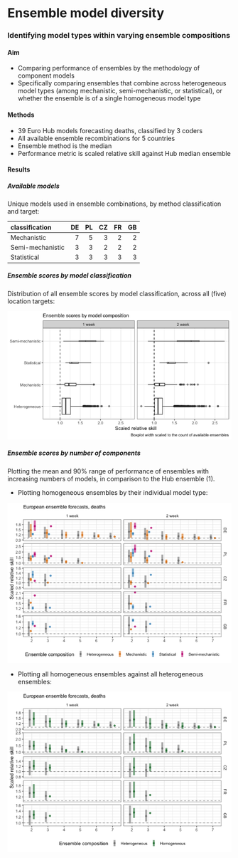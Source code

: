 Ensemble model diversity
================

### Identifying model types within varying ensemble compositions

#### Aim

- Comparing performance of ensembles by the methodology of component
  models
- Specifically comparing ensembles that combine across heterogeneous
  model types (among mechanistic, semi-mechanistic, or statistical), or
  whether the ensemble is of a single homogeneous model type

#### Methods

- 39 Euro Hub models forecasting deaths, classified by 3 coders
- All available ensemble recombinations for 5 countries
- Ensemble method is the median
- Performance metric is scaled relative skill against Hub median
  ensemble

#### Results

##### Available models

Unique models used in ensemble combinations, by method classification
and target:

| classification   |  DE |  PL |  CZ |  FR |  GB |
|:-----------------|----:|----:|----:|----:|----:|
| Mechanistic      |   7 |   5 |   3 |   2 |   2 |
| Semi-mechanistic |   3 |   3 |   2 |   2 |   2 |
| Statistical      |   3 |   3 |   3 |   3 |   3 |

##### Ensemble scores by model classification

Distribution of all ensemble scores by model classification, across all
(five) location targets:

![](model-diversity_files/figure-gfm/plot-by-type-1.png)<!-- -->

##### Ensemble scores by number of components

Plotting the mean and 90% range of performance of ensembles with
increasing numbers of models, in comparison to the Hub ensemble (1).

- Plotting homogeneous ensembles by their individual model type:

![](model-diversity_files/figure-gfm/plot-summary-method-1.png)<!-- -->

- Plotting all homogeneous ensembles against all heterogeneous
  ensembles:

![](model-diversity_files/figure-gfm/plot-summary-1.png)<!-- -->
